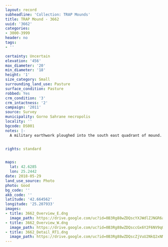 ```yaml
---
layout: record
subheadline: 'Collection: TRAP Mounds'
title: TRAP Mound - 3662
uuid: '3662'
categories:
- 3000-3999
header: no
tags:
- ''

certainty: Uncertain
elevation: '456'
max_diameter: '20'
min_diameter: '18'
height: '1'
size_category: Small
surrounding_land_use: Pasture
surface_condition: Pasture
robbed: Yes
crm_condition: '3'
crm_intactness: '2'
campaign: '2011'
source: Survey
municipality: Gorno Sahrane necropolis
locality: ''
bgcode: DS001
notes: |-
  A military earthwork ploughed into the south east quadrant of mound.


rights: standard


maps:
  lat: 42.6285
  lon: 25.2442
date: 2018-05-29
land_use_source: Photo
photo: Good
bg_code: ''
akb_code: ''
latitude: '42.664562'
longitude: '25.207933'
images:
- title: 3662_Overview_E.dng
  image_path: https://drive.google.com/uc?id=0B3Rg88wZDQscYXJWdlZJNGR6aW8
- title: 3662_Overview_W.dng
  image_path: https://drive.google.com/uc?id=0B3Rg88wZDQsccGx6Y2F6NV9qQUE
- title: 3662_Detail_RT1.dng
  image_path: https://drive.google.com/uc?id=0B3Rg88wZDQscZjVuU2NkQ2xNNEU
---
```

